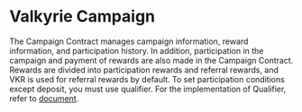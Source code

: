 # Valkyrie Campaign
The Campaign Contract manages campaign information, reward information, and participation history. In addition, participation in the campaign and payment of rewards are also made in the Campaign Contract. Rewards are divided into participation rewards and referral rewards, and VKR is used for referral rewards by default.
To set participation conditions except deposit, you must use qualifier. For the implementation of Qualifier, refer to [document](https://docs.valkyrieprotocol.com/creator-guide/qualifier-contract-quide).